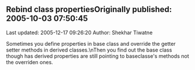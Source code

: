 ## Rebind class propertiesOriginally published: 2005-10-03 07:50:45 
Last updated: 2005-12-17 09:26:20 
Author: Shekhar Tiwatne 
 
Sometimes you define properties in base class and override the getter setter methods in derived classes.\nThen you find out the base class though has derived properties are still pointing to baseclasse's methods not the overriden ones.
